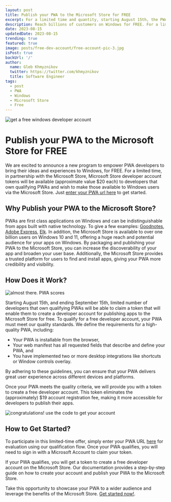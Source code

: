 ```yaml
---
layout: post
title: Publish your PWA to the Microsoft Store for FREE
excerpt: For a limited time and quantity, starting August 15th, the PWABuilder team is offering free developer accounts for publishing apps to the Microsoft Store to developers who have built qualifying PWAs.
description: Reach billions of customers on Windows for FREE. For a limited time and quantity, starting August 15th, the PWABuilder team is offering free developer accounts for publishing apps to the Microsoft Store to developers who have built qualifying PWAs
date: 2023-08-15
updatedDate: 2023-08-15
trending: true
featured: true
image: posts/free-dev-account/free-account-pic-3.jpg
isPost: true
backUrl: '/'
author:
  name: Gleb Khmyznikov
  twitter: https://twitter.com/khmyznikov
  title: Software Engineer
tags:
  - post
  - PWA
  - Windows
  - Microsoft Store
  - Free
---
```


<img alt="get a free windows developer account" src="/posts/free-dev-account/free-account-pic-1.jpg" />

# Publish your PWA to the Microsoft Store for FREE

We are excited to announce a new program to empower PWA developers to bring their ideas and experiences to Windows, for FREE. For a limited time, in partnership with the Microsoft Store, Microsoft Store developer account tokens will be available (approximate value $20 each) to developers that own qualifying PWAs and wish to make those available to Windows users via the Microsoft Store. Just [enter your PWA url here](https://aka.ms/getToken) to get started.

## Why Publish your PWA to the Microsoft Store?

PWAs are first class applications on Windows and can be indistinguishable from apps built with native technology. To give a few examples: [Goodnotes](https://apps.microsoft.com/store/detail/goodnotes-for-windows/9N92MC09DB30), [Adobe Express](https://apps.microsoft.com/store/detail/adobe-express/9P94LH3Q1CP5), [Elk](https://apps.microsoft.com/store/detail/elk/9PNZMMXQHQZ5). In addition, the Microsoft Store is available to over one billion users on Windows 10 and 11, offering a huge reach and potential audience for your apps on Windows. By packaging and publishing your PWA to the Microsoft Store, you can increase the discoverability of your app and broaden your user base. Additionally, the Microsoft Store provides a trusted platform for users to find and install apps, giving your PWA more credibility and visibility.

## How Does it Work?

<img alt="almost there. PWA scores" src="/posts/free-dev-account/free-account-pic-2.jpg" />

Starting August 15th, and ending September 15th, limited number of developers that own qualifying PWAs will be able to claim a token that will enable them to create a developer account for publishing apps to the Microsoft Store for free. To qualify for a free developer account, your PWA must meet our quality standards. We define the requirements for a high-quality PWA, including: 

- Your PWA is installable from the browser, 
- Your web manifest has all requested fields that describe and define your PWA, and
- You have implemented two or more desktop integrations like shortcuts or Window controls overlay. 

By adhering to these guidelines, you can ensure that your PWA delivers great user experience across different devices and platforms. 

Once your PWA meets the quality criteria, we will provide you with a token to create a free developer account. This token eliminates the (approximately) $19 account registration fee, making it more accessible for developers to publish their apps.

<img alt="congratulations! use the code to get your account" src="/posts/free-dev-account/free-account-pic-3.jpg" />

## How to Get Started?

To participate in this limited-time offer, simply enter your PWA URL [here](https://aka.ms/getToken) for evaluation using our qualification flow. Once your PWA qualifies, you will need to sign in with a Microsoft Account to claim your token.

If your PWA qualifies, you will get a token to create a free developer account on the Microsoft Store. Our documentation provides a step-by-step guide on how to create your account and publish your PWA to the Microsoft Store.

Take this opportunity to showcase your PWA to a wider audience and leverage the benefits of the Microsoft Store. [Get started now!](https://aka.ms/getToken).
